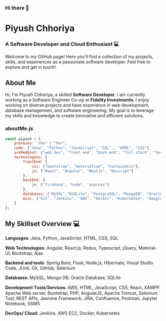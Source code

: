 ### Hi there 👋



# Piyush Chhoriya
### A Software Developer and Cloud Enthusiast 💻
Welcome to my GitHub page! Here you'll find a collection of my projects, skills, and experiences as a passionate software developer. Feel free to explore and get in touch!

## About Me
Hi, I'm Piyush Chhoriya, a skilled **Software Developer**. I am currently working as a Software Engineer Co-op at **Fidelity Investments**. I enjoy working on diverse projects and have experience in web development, database management, and software engineering. My goal is to leverage my skills and knowledge to create innovative and efficient solutions.



### aboutMe.js

```javascript
const piyush = {
    pronouns: "she" | "her",
    code: ["Java", "Python", "JavaScript", "SQL",, "HTML", "CSS"],
    askMeAbout: ["web dev", "front end", "back end", "full stack", "tech", "coffee"],
    technologies: {
        frontEnd: {
            css: ["bootstrap", "materialize", "tailwindcss"],
            js: ["React", "Angular", "NextJs", "Rescript"]
        },
        backEnd: {
            js: ["firebase", "node", "express"]
        },
        databases: ["MySQL","RSQLite", "PostgreSQL", "MongoDB", "Oracle"],
        misc: ["Git", "Jenkins", "AWS", "Docker", "Kubernetes", "Google Cloud Platform"]
    }
};
```


<!-- section - skills -->

## My Skillset Overview 💻
𝐋𝐚𝐧𝐠𝐮𝐚𝐠𝐞𝐬: Java, Python, JavaScript, HTML, CSS, SQL

**Web Technologies**: Angular, React.js, Redux, Typescript, jQuery, Material-UI, Bootstrap, Ajax

**Backend and tools**: Spring Boot, Flask, Node.js, Hibernate, Visual Studio Code, JUnit, Git, GitHub, Selenium

𝐃𝐚𝐭𝐚𝐛𝐚𝐬𝐞𝐬: MySQL, Mongo DB, Oracle Database, SQLite  

𝐃𝐞𝐯𝐞𝐥𝐨𝐩𝐦𝐞𝐧𝐭 𝐓𝐨𝐨𝐥𝐬/𝐒𝐞𝐫𝐯𝐢𝐜𝐞𝐬: AWS, HTML, JavaScript, CSS, React, XAMPP Apache Web server, Bootstrap, PHP, AngularJS, Apache Tomcat, Selenium Tool, REST APIs, Jasmine Framework, JIRA, Confluence, Postman, Jupyter Notebook, SSMS 

**DevOps/ Cloud**: Jenkins, AWS EC2, Docker, Kubernetes

